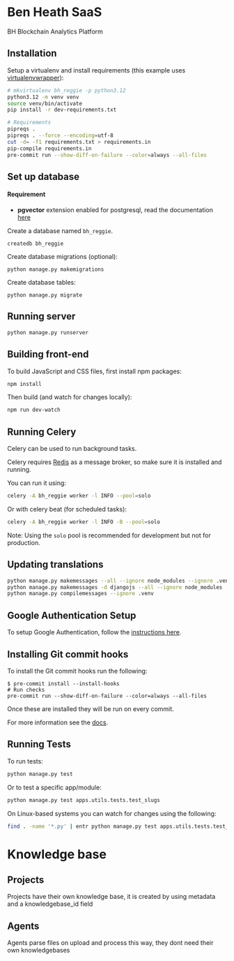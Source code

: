 # Ben Heath SaaS

BH Blockchain Analytics Platform

## Installation
Setup a virtualenv and install requirements
(this example uses [virtualenvwrapper](https://virtualenvwrapper.readthedocs.io/en/latest/)):

```bash
# mkvirtualenv bh_reggie -p python3.12
python3.12 -m venv venv
source venv/bin/activate
pip install -r dev-requirements.txt

# Requirements
pipreqs .
pipreqs . --force --encoding=utf-8 
cut -d= -f1 requirements.txt > requirements.in
pip-compile requirements.in
pre-commit run --show-diff-on-failure --color=always --all-files
```

## Set up database

#### Requirement
- **pgvector** extension enabled for postgresql, read the documentation [here](https://github.com/pgvector/pgvector/blob/master/README.md)

Create a database named `bh_reggie`.

```
createdb bh_reggie
```

Create database migrations (optional):

```
python manage.py makemigrations
```

Create database tables:

```
python manage.py migrate
```

## Running server

```bash
python manage.py runserver
```

## Building front-end

To build JavaScript and CSS files, first install npm packages:

```bash
npm install
```

Then build (and watch for changes locally):

```bash
npm run dev-watch
```

## Running Celery

Celery can be used to run background tasks.

Celery requires [Redis](https://redis.io/) as a message broker, so make sure
it is installed and running.

You can run it using:

```bash
celery -A bh_reggie worker -l INFO --pool=solo
```

Or with celery beat (for scheduled tasks):

```bash
celery -A bh_reggie worker -l INFO -B --pool=solo
```

Note: Using the `solo` pool is recommended for development but not for production.

## Updating translations

```bash
python manage.py makemessages --all --ignore node_modules --ignore .venv
python manage.py makemessages -d djangojs --all --ignore node_modules --ignore .venv
python manage.py compilemessages --ignore .venv
```

## Google Authentication Setup

To setup Google Authentication, follow the [instructions here](https://docs.allauth.org/en/latest/socialaccount/providers/google.html).

## Installing Git commit hooks

To install the Git commit hooks run the following:

```shell
$ pre-commit install --install-hooks
# Run checks
pre-commit run --show-diff-on-failure --color=always --all-files
```


Once these are installed they will be run on every commit.

For more information see the [docs](https://docs.saaspegasus.com/code-structure.html#code-formatting).

## Running Tests

To run tests:

```bash
python manage.py test
```

Or to test a specific app/module:

```bash
python manage.py test apps.utils.tests.test_slugs
```

On Linux-based systems you can watch for changes using the following:

```bash
find . -name '*.py' | entr python manage.py test apps.utils.tests.test_slugs
```


# Knowledge base
## Projects
Projects have their own knowledge base, it is created by using metadata and a knowledgebase_id field

## Agents
Agents parse files on upload and process this way, they dont need their own knowledgebases
